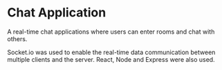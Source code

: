 # Chat Application
A real-time chat applications where users can enter rooms and chat with others.

Socket.io was used to enable the real-time data communication between multiple clients and the server. React, Node and Express were also used.
